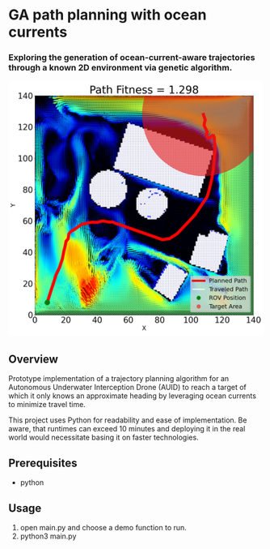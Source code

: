 # GA path planning with ocean currents

### Exploring the generation of ocean-current-aware trajectories through a known 2D environment via genetic algorithm.

![Showcase of the algorithm](img/showcase.png)

## Overview

Prototype implementation of a trajectory planning algorithm for an Autonomous Underwater Interception Drone (AUID) to reach a target of which it only knows an approximate heading by leveraging ocean currents to minimize travel time.

This project uses Python for readability and ease of implementation. Be aware, that runtimes can exceed 10 minutes and deploying it in the real world would necessitate basing it on faster technologies.

## Prerequisites

- python


## Usage

1. open main.py and choose a demo function to run.
2. python3 main.py
